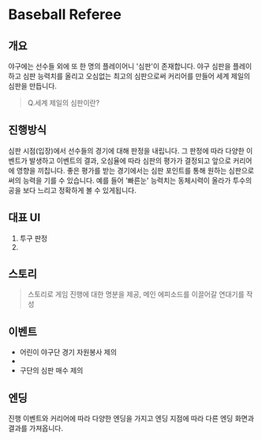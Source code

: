 # Baseball Referee
## 개요
야구에는 선수들 외에 또 한 명의 플레이어니 '심판'이 존재합니다. 야구 심판을 플레이하고 심판 능력치를 올리고 오심없는 최고의 심판으로써 커리어를 만들어 세계 제일의 심판을 만듭니다.
> Q.세계 제일의 심판이란?

## 진행방식
심판 시점(입장)에서 선수들의 경기에 대해 판정을 내립니다. 그 판정에 따라 다양한 이벤트가 발생하고 이벤트의 결과, 오심율에 따라 심판의 평가가 결정되고 앞으로 커리어에 영향을 끼칩니다. 좋은 평가를 받는 경기에서는 심판 포인트를 통해 원하는 심판으로써의 능력을 기를 수 있습니다. 예를 들어 '빠른눈' 능력치는 동체시력이 올라가 투수의 공을 보다 느리고 정확하게 볼 수 있게됩니다.

## 대표 UI
1. 투구 판정
![]()
2.


## 스토리
> 스토리로 게임 진행에 대한 명분을 제공, 메인 에피소드를 이끌어갈 연대기를 작성

## 이벤트
- 어린이 야구단 경기 자원봉사 제의
-
- 구단의 심판 매수 제의

## 엔딩
진행 이벤트와 커리어에 따라 다양한 엔딩을 가지고 엔딩 지점에 따라 다른 엔딩 화면과 결과를 가져옵니다.
